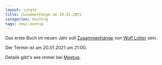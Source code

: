 ```yaml
---
layout: single
title: Zusammenhänge am 20.01.2021
categories: buchlog
tags: news meetup
---
```


Das erste Buch im neuen Jahr soll [Zusammenhänge](https://www.koerber-stiftung.de/publikationen/shop-portal/show/zusammenhaenge-260) von [Wolf Lotter](https://twitter.com/wolflotter) sein.

Der Termin ist am 20.01.2021 um 21:00.

Details gibt's wie immer bei [Meetup](https://www.meetup.com/de-DE/The-Guided-Reading-Guild/events/275525655/).